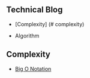 ## Technical Blog



- [Complexity] (# complexity)
 


- Algorithm


## Complexity
  -  [Big O Notation](https://www.youtube.com/watch?v=v4cd1O4zkGw)
